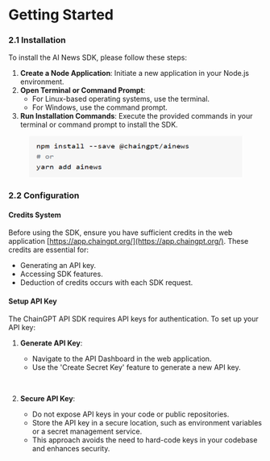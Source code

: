 # Getting Started

### **2.1 Installation**

To install the AI News SDK, please follow these steps:

1. **Create a Node Application**: Initiate a new application in your Node.js environment.
2. **Open Terminal or Command Prompt**:
   * For Linux-based operating systems, use the terminal.
   * For Windows, use the command prompt.
3. **Run Installation Commands**: Execute the provided commands in your terminal or command prompt to install the SDK.

<figure><img src="../../../../.gitbook/assets/image (6).png" alt="" width="527"><figcaption></figcaption></figure>

### **2.2 Configuration**

#### **Credits System**

Before using the SDK, ensure you have sufficient credits in the web application [https://app.chaingpt.org/](https://app.chaingpt.org/). These credits are essential for:

* Generating an API key.
* Accessing SDK features.
* Deduction of credits occurs with each SDK request.

#### **Setup API Key**

The ChainGPT API SDK requires API keys for authentication. To set up your API key:

1.  **Generate API Key**:

    * Navigate to the API Dashboard in the web application.
    * Use the 'Create Secret Key' feature to generate a new API key.



    <figure><img src="https://lh7-us.googleusercontent.com/uQStuf95EppqUNGZMgY6lpsTbdwxe7E_UWRbE8xAV2DCBI7z50kmBCkam2PvWOPGDinIkPiGvZAVhuw2xfTm-jXXOa7mUYtcMj48ts1YJ5GrORgClTpS0jdzEmhetnldBSfr7zLvHJTQEAxr7FL81kY" alt="" width="563"><figcaption></figcaption></figure>
2. **Secure API Key**:
   * Do not expose API keys in your code or public repositories.
   * Store the API key in a secure location, such as environment variables or a secret management service.
   * This approach avoids the need to hard-code keys in your codebase and enhances security.

